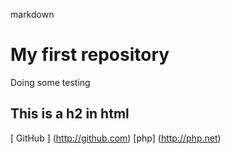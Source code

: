 markdown 
# My first repository
Doing some testing

## This is a h2 in html
[ GitHub ] (http://github.com)
[php] (http://php.net)
